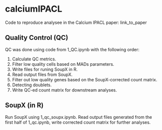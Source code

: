# calciumIPACL
Code to reproduce analysee in the Calcium IPACL paper: link_to_paper

## Quality Control (QC)

QC was done using code from 1_QC.ipynb with the following order:
1. Calculate QC metrics.
2. Filter low quality cells based on MADs parameters.
3. Write files for runing SoupX in R.
4. Read output files from SoupX.
5. Filter out low quality genes based on the SoupX-corrected count matrix.
6. Detecting doublets.
7. Write QC-ed count matrix for downstream analyses.


## SoupX (in R)

Run SoupX using 1_qc_soupx.ipynb. Read output files generated from the first half of 1_qc.ipynb, write corrected count matrix for further analyses.

